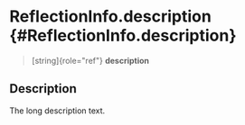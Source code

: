 ReflectionInfo.description {#ReflectionInfo.description}
==========================

> [string]{role="ref"} **description**

Description
-----------

The long description text.
